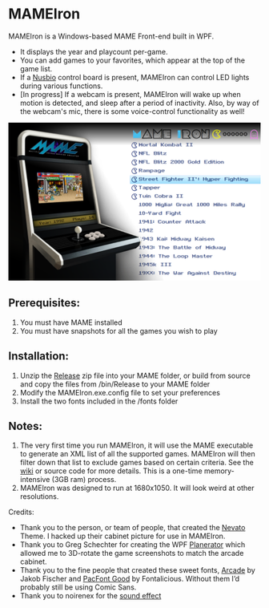 # MAMEIron
MAMEIron is a Windows-based MAME Front-end built in WPF.
- It displays the year and playcount per-game.
- You can add games to your favorites, which appear at the top of the game list.
- If a [Nusbio](https://squareup.com/market/madeintheusb-dot-net/item/nusbiomcu) control board is present, MAMEIron can control LED lights during various functions.
- [In progress] If a webcam is present, MAMEIron will wake up when motion is detected, and sleep after a period of inactivity. Also, by way of the webcam's mic, there is some voice-control functionality as well!


![screenshot](https://github.com/MrChrisWeinert/MAMEIron/raw/master/MAMEIronWPF/Images/screenshot.png)

## Prerequisites:
1) You must have MAME installed
2) You must have snapshots for all the games you wish to play

## Installation:
1) Unzip the [Release](https://github.com/MrChrisWeinert/MAMEIron/raw/master/Releases/MAMEIron.zip) zip file into your MAME folder, or build from source and copy the files from /bin/Release to your MAME folder
2)  Modify the MAMEIron.exe.config file to set your preferences
3)  Install the two fonts included in the /fonts folder


## Notes:
1) The very first time you run MAMEIron, it will use the MAME executable to generate an XML list of all the supported games.
MAMEIron will then filter down that list to exclude games based on certain criteria. See the [wiki](https://github.com/MrChrisWeinert/MAMEIron/wiki/Game-Filters) or source code for more details. 
This is a one-time memory-intensive (3GB ram) process.
2) MAMEIron was designed to run at 1680x1050. It will look weird at other resolutions.

Credits:
- Thank you to the person, or team of people, that created the [Nevato](https://www.onyxarcade.com/nevato) Theme. I hacked up their cabinet picture for use in MAMEIron.
- Thank you to Greg Schechter for creating the WPF [Planerator](https://blogs.msdn.microsoft.com/greg_schechter/2007/10/26/enter-the-planerator-dead-simple-3d-in-wpf-with-a-stupid-name/) which allowed me to 3D-rotate the game screenshots to match the arcade cabinet.
- Thank you to the fine people that created these sweet fonts, [Arcade](https://pizzadude.dk/site/about/) by Jakob Fischer and [PacFont Good](http://www.abstractfonts.com/designer/89/Fontalicious) by Fontalicious. Without them I’d probably still be using Comic Sans.
- Thank you to noirenex for the [sound effect](https://www.freesound.org/people/noirenex/sounds/98883/)
